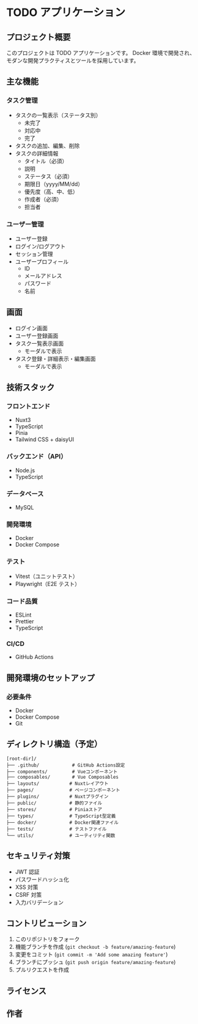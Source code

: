 # TODO アプリケーション

## プロジェクト概要

このプロジェクトは TODO アプリケーションです。
Docker 環境で開発され、モダンな開発プラクティスとツールを採用しています。

## 主な機能

### タスク管理

- タスクの一覧表示（ステータス別）
  - 未完了
  - 対応中
  - 完了
- タスクの追加、編集、削除
- タスクの詳細情報
  - タイトル（必須）
  - 説明
  - ステータス（必須）
  - 期限日（yyyy/MM/dd）
  - 優先度（高、中、低）
  - 作成者（必須）
  - 担当者

### ユーザー管理

- ユーザー登録
- ログイン/ログアウト
- セッション管理
- ユーザープロフィール
  - ID
  - メールアドレス
  - パスワード
  - 名前

## 画面

- ログイン画面
- ユーザー登録画面
- タスク一覧表示画面
  - モーダルで表示
- タスク登録・詳細表示・編集画面
  - モーダルで表示

## 技術スタック

### フロントエンド

- Nuxt3
- TypeScript
- Pinia
- Tailwind CSS + daisyUI

### バックエンド（API）

- Node.js
- TypeScript

### データベース

- MySQL

### 開発環境

- Docker
- Docker Compose

### テスト

- Vitest（ユニットテスト）
- Playwright（E2E テスト）

### コード品質

- ESLint
- Prettier
- TypeScript

### CI/CD

- GitHub Actions

## 開発環境のセットアップ

### 必要条件

- Docker
- Docker Compose
- Git

## ディレクトリ構造（予定）

```
[root-dir]/
├── .github/            # GitHub Actions設定
├── components/         # Vueコンポーネント
├── composables/        # Vue Composables
├── layouts/           # Nuxtレイアウト
├── pages/             # ページコンポーネント
├── plugins/           # Nuxtプラグイン
├── public/            # 静的ファイル
├── stores/            # Piniaストア
├── types/             # TypeScript型定義
├── docker/            # Docker関連ファイル
├── tests/             # テストファイル
└── utils/             # ユーティリティ関数
```

## セキュリティ対策

- JWT 認証
- パスワードハッシュ化
- XSS 対策
- CSRF 対策
- 入力バリデーション

## コントリビューション

1. このリポジトリをフォーク
2. 機能ブランチを作成 (`git checkout -b feature/amazing-feature`)
3. 変更をコミット (`git commit -m 'Add some amazing feature'`)
4. ブランチにプッシュ (`git push origin feature/amazing-feature`)
5. プルリクエストを作成

## ライセンス

## 作者
